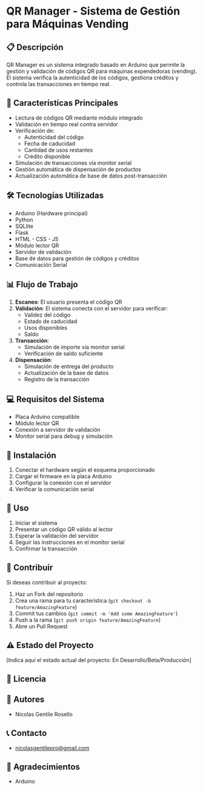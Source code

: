 # QR Manager - Sistema de Gestión para Máquinas Vending

## 📋 Descripción
QR Manager es un sistema integrado basado en Arduino que permite la gestión y validación de códigos QR para máquinas expendedoras (vending). El sistema verifica la autenticidad de los códigos, gestiona créditos y controla las transacciones en tiempo real.

## 🚀 Características Principales
- Lectura de códigos QR mediante módulo integrado
- Validación en tiempo real contra servidor
- Verificación de:
  - Autenticidad del código
  - Fecha de caducidad
  - Cantidad de usos restantes
  - Crédito disponible
- Simulación de transacciones vía monitor serial
- Gestión automática de dispensación de productos
- Actualización automática de base de datos post-transacción

## 🛠️ Tecnologías Utilizadas
- Arduino (Hardware principal)
- Python
- SQLlite
- Flask
- HTML - CSS - JS
- Módulo lector QR
- Servidor de validación
- Base de datos para gestión de códigos y créditos
- Comunicación Serial

## 📊 Flujo de Trabajo
1. **Escaneo**: El usuario presenta el código QR
2. **Validación**: El sistema conecta con el servidor para verificar:
   - Validez del código
   - Estado de caducidad
   - Usos disponibles
   - Saldo
3. **Transacción**:
   - Simulación de importe vía monitor serial
   - Verificación de saldo suficiente
4. **Dispensación**:
   - Simulación de entrega del producto
   - Actualización de la base de datos
   - Registro de la transacción

## 💻 Requisitos del Sistema
- Placa Arduino compatible
- Módulo lector QR
- Conexión a servidor de validación
- Monitor serial para debug y simulación

## 🔧 Instalación
1. Conectar el hardware según el esquema proporcionado
2. Cargar el firmware en la placa Arduino
3. Configurar la conexión con el servidor
4. Verificar la comunicación serial

## 📝 Uso
1. Iniciar el sistema
2. Presentar un código QR válido al lector
3. Esperar la validación del servidor
4. Seguir las instrucciones en el monitor serial
5. Confirmar la transacción

## 🤝 Contribuir
Si deseas contribuir al proyecto:
1. Haz un Fork del repositorio
2. Crea una rama para tu característica (`git checkout -b feature/AmazingFeature`)
3. Commit tus cambios (`git commit -m 'Add some AmazingFeature'`)
4. Push a la rama (`git push origin feature/AmazingFeature`)
5. Abre un Pull Request

## ⚠️ Estado del Proyecto
[Indica aquí el estado actual del proyecto: En Desarrollo/Beta/Producción]

## 📄 Licencia


## 👥 Autores
- Nicolas Gentile Rosello

## 📞 Contacto
- nicolasgentilepro@gmail.com

## 🙏 Agradecimientos
- Arduino 
